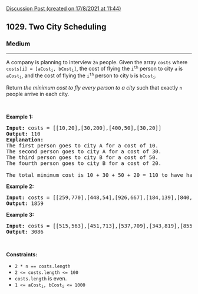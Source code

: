 [Discussion Post (created on 17/8/2021 at 11:44)](https://leetcode.com/problems/two-city-scheduling/discuss/1468186/C%2B%2B-or-Only-2-steps)  
<h2>1029. Two City Scheduling</h2><h3>Medium</h3><hr><div><p>A company is planning to interview <code>2n</code> people. Given the array <code>costs</code> where <code>costs[i] = [aCost<sub>i</sub>, bCost<sub>i</sub>]</code>,&nbsp;the cost of flying the <code>i<sup>th</sup></code> person to city <code>a</code> is <code>aCost<sub>i</sub></code>, and the cost of flying the <code>i<sup>th</sup></code> person to city <code>b</code> is <code>bCost<sub>i</sub></code>.</p>

<p>Return <em>the minimum cost to fly every person to a city</em> such that exactly <code>n</code> people arrive in each city.</p>

<p>&nbsp;</p>
<p><strong>Example 1:</strong></p>

<pre><strong>Input:</strong> costs = [[10,20],[30,200],[400,50],[30,20]]
<strong>Output:</strong> 110
<strong>Explanation: </strong>
The first person goes to city A for a cost of 10.
The second person goes to city A for a cost of 30.
The third person goes to city B for a cost of 50.
The fourth person goes to city B for a cost of 20.

The total minimum cost is 10 + 30 + 50 + 20 = 110 to have half the people interviewing in each city.
</pre>

<p><strong>Example 2:</strong></p>

<pre><strong>Input:</strong> costs = [[259,770],[448,54],[926,667],[184,139],[840,118],[577,469]]
<strong>Output:</strong> 1859
</pre>

<p><strong>Example 3:</strong></p>

<pre><strong>Input:</strong> costs = [[515,563],[451,713],[537,709],[343,819],[855,779],[457,60],[650,359],[631,42]]
<strong>Output:</strong> 3086
</pre>

<p>&nbsp;</p>
<p><strong>Constraints:</strong></p>

<ul>
	<li><code>2 * n == costs.length</code></li>
	<li><code>2 &lt;= costs.length &lt;= 100</code></li>
	<li><code>costs.length</code> is even.</li>
	<li><code>1 &lt;= aCost<sub>i</sub>, bCost<sub>i</sub> &lt;= 1000</code></li>
</ul>
</div>